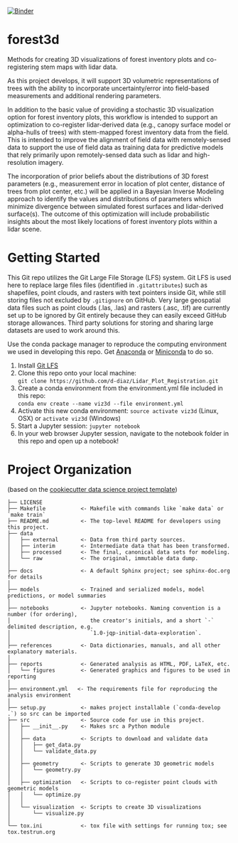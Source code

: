 [![Binder](https://mybinder.org/badge.svg)](https://mybinder.org/v2/gh/d-diaz/Lidar_Plot_Registration/master)

# forest3d
Methods for creating 3D visualizations of forest inventory plots and co-registering stem maps with lidar data.

As this project develops, it will support 3D volumetric representations of trees with the ability to incorporate uncertainty/error into field-based measurements and additional rendering parameters.

In addition to the basic value of providing a stochastic 3D visualization option for forest inventory plots, this workflow is intended to support an optimization to co-register lidar-derived data (e.g., canopy surface model or alpha-hulls of trees) with stem-mapped forest inventory data from the field. This is intended to improve the alignment of field data with remotely-sensed data to support the use of field data as training data for predictive models that rely primarily upon remotely-sensed data such as lidar and high-resolution imagery.

The incorporation of prior beliefs about the distributions of 3D forest parameters (e.g., measurement error in location of plot center, distance of trees from plot center, etc.) will be applied in a Bayesian Inverse Modeling approach to identify the values and distributions of parameters which minimize divergence between simulated forest surfaces and lidar-derived surface(s). The outcome of this optimization will include probabilistic insights about the most likely locations of forest inventory plots within a lidar scene.

# Getting Started
This Git repo utilizes the Git Large File Storage (LFS) system. Git LFS is used here to replace large files files (identified in `.gitattributes`) such as shapefiles, point clouds, and rasters with text pointers inside Git, while still storing files not excluded by `.gitignore` on GitHub. Very large geospatial data files such as point clouds (.las, .las) and rasters (.asc, .tif) are currently set up to be ignored by Git entirely because they can easily exceed GitHub storage allowances. Third party solutions for storing and sharing large datasets are used to work around this.

Use the conda package manager to reproduce the computing environment we used in developing this repo. Get [Anaconda](https://www.anaconda.com/download/) or [Miniconda](https://conda.io/miniconda.html) to do so.

1. Install [Git LFS](https://github.com/git-lfs/git-lfs/wiki/Installation)
2. Clone this repo onto your local machine:  
`git clone https://github.com/d-diaz/Lidar_Plot_Registration.git`
3. Create a conda environment from the environment.yml file included in this repo:  
`conda env create --name viz3d --file environment.yml`
4. Activate this new conda environment:
`source activate viz3d` (Linux, OSX) or `activate viz3d` (Windows)
5. Start a Jupyter session:
`jupyter notebook`
6. In your web browser Jupyter session, navigate to the notebook folder in this repo and open up a notebook!

# Project Organization
(based on the [cookiecutter data science project template](https://drivendata.github.io/cookiecutter-data-science/))

    ├── LICENSE
    ├── Makefile           <- Makefile with commands like `make data` or `make train`
    ├── README.md          <- The top-level README for developers using this project.
    ├── data
    │   ├── external       <- Data from third party sources.
    │   ├── interim        <- Intermediate data that has been transformed.
    │   ├── processed      <- The final, canonical data sets for modeling.
    │   └── raw            <- The original, immutable data dump.
    │
    ├── docs               <- A default Sphinx project; see sphinx-doc.org for details
    │
    ├── models             <- Trained and serialized models, model predictions, or model summaries
    │
    ├── notebooks          <- Jupyter notebooks. Naming convention is a number (for ordering),
    │                         the creator's initials, and a short `-` delimited description, e.g.
    │                         `1.0-jqp-initial-data-exploration`.
    │
    ├── references         <- Data dictionaries, manuals, and all other explanatory materials.
    │
    ├── reports            <- Generated analysis as HTML, PDF, LaTeX, etc.
    │   └── figures        <- Generated graphics and figures to be used in reporting
    │
    ├── environment.yml   <- The requirements file for reproducing the analysis environment
    │
    ├── setup.py           <- makes project installable (`conda-develop .`) so src can be imported
    ├── src                <- Source code for use in this project.
    │   ├── __init__.py    <- Makes src a Python module
    │   │
    │   ├── data           <- Scripts to download and validate data
    │   │   ├── get_data.py
    │   │   └── validate_data.py    
    │   │
    │   ├── geometry       <- Scripts to generate 3D geometric models
    │   │   └── geometry.py
    │   │
    │   ├── optimization   <- Scripts to co-register point clouds with geometric models
    │   │   └── optimize.py
    │   │
    │   └── visualization  <- Scripts to create 3D visualizations
    │       └── visualize.py
    │
    └── tox.ini            <- tox file with settings for running tox; see tox.testrun.org
